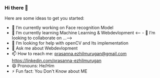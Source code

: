 ### Hi there 👋

Here are some ideas to get you started:

- 🔭 I’m currently working on Face recognition Model
- 🌱 I’m currently learning Machine Learning & Webdevlopment
<-- - 👯 I’m looking to collaborate on ...-->
- 🤔 I’m looking for help with openCV and Its implementation
- 💬 Ask me about Webdevlopment
- 📫 How to reach me: prasanna.ezhilmurugan@gmail.com
                      https://linkedin.com/prasanna-ezhilmurugan
- 😄 Pronouns: He/Him
- ⚡ Fun fact: You Don't Know about ME 
